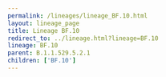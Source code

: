 ```yaml
---
permalink: /lineages/lineage_BF.10.html
layout: lineage_page
title: Lineage BF.10
redirect_to: ../lineage.html?lineage=BF.10
lineage: BF.10
parent: B.1.1.529.5.2.1
children: ['BF.10']
---
```

